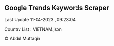 

## Google Trends Keywords Scraper 
 
Last Update 11-04-2023 , 09:23:04

Country List :
VIETNAM.json



© Abdul Muttaqin 
